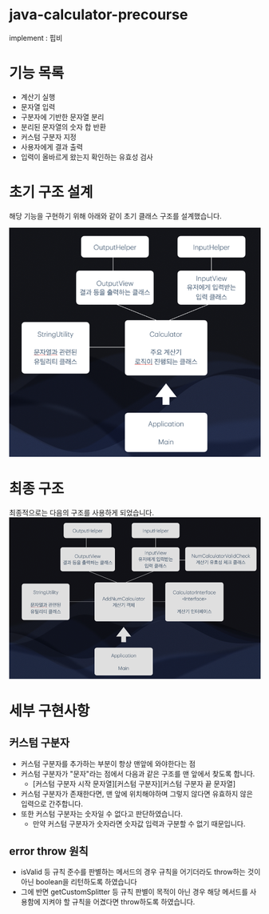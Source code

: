 # java-calculator-precourse
implement : 핍비

# 기능 목록
- 계산기 실행
- 문자열 입력
- 구분자에 기반한 문자열 분리
- 분리된 문자열의 숫자 합 반환
- 커스텀 구분자 지정
- 사용자에게 결과 출력
- 입력이 올바르게 왔는지 확인하는 유효성 검사

# 초기 구조 설계
해당 기능을 구현하기 위해 아래와 같이 초기 클래스 구조를 설계했습니다.

![init_architecture.png](init_architecture.png)

# 최종 구조
최종적으로는 다음의 구조를 사용하게 되었습니다.
![final_architecture.png](final_architecture.png)


# 세부 구현사항
## 커스텀 구분자
- 커스텀 구분자를 추가하는 부분이 항상 맨앞에 와야한다는 점
- 커스텀 구분자가 "문자"라는 점에서 다음과 같은 구조를 맨 앞에서 찾도록 합니다.
  - [커스텀 구분자 시작 문자열][커스텀 구분자][커스텀 구분자 끝 문자열]
- 커스텀 구분자가 존재한다면, 맨 앞에 위치해야하며 그렇지 않다면 유효하지 않은 입력으로 간주합니다.
- 또한 커스텀 구분자는 숫자일 수 없다고 판단하였습니다. 
  - 만약 커스텀 구분자가 숫자라면 숫자값 입력과 구분할 수 없기 때문입니다.

## error throw 원칙
- isValid 등 규칙 준수를 판별하는 메서드의 경우 규칙을 어기더라도 throw하는 것이 아닌 boolean을 리턴하도록 하였습니다
- 그에 반면 getCustomSplitter 등 규칙 판별이 목적이 아닌 경우 해당 메서드를 사용함에 지켜야 할 규칙을 어겼다면 throw하도록 하였습니다.






